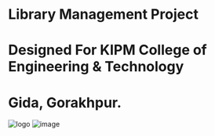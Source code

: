 # Library Management Project 
# Designed For KIPM College of Engineering & Technology
# Gida, Gorakhpur.
![logo](https://github.com/atmadevrt99/Library/assets/98793057/50729d41-9999-48ed-86ef-9409fb7627a4)
![image](https://github.com/atmadevrt99/Library/assets/98793057/b940ad26-2a08-470e-916b-f56e5d0e8496)
